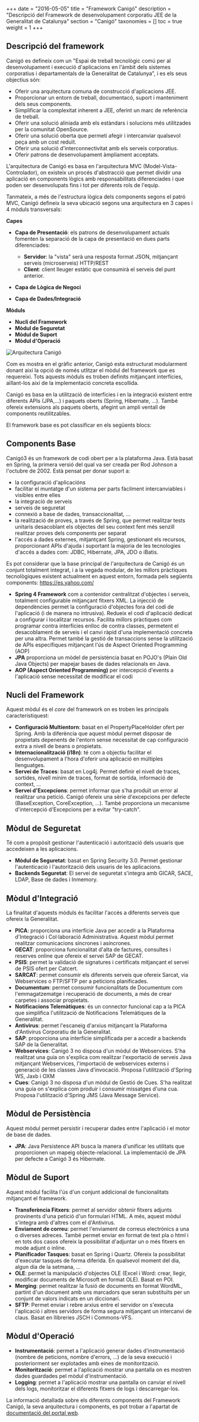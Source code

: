 +++
date        = "2016-05-05"
title       = "Framework Canigó"
description = "Descripció del Framework de desenvolupament corporatiu JEE de la Generalitat de Catalunya"
section     = "Canigó"
taxonomies  = []
toc 		= true
weight 		= 1
+++


## Descripció del framework

Canigó es defineix com un "Espai de treball tecnològic comú per al desenvolupament i execució d'aplicacions en l'àmbit dels sistemes corporatius i departamentals de la Generalitat de Catalunya", i es els seus objectius són: 

- Oferir una arquitectura comuna de construcció d'aplicacions JEE.
- Proporcionar un entorn de treball, documentacó, suport i manteniment dels seus components.
- Simplificar la complexitat inherent a JEE, oferint un marc de referència de treball.
- Oferir una solució aliniada amb els estàndars i solucions més utilitzades per la comunitat OpenSource.
- Oferir una solució oberta que permeti afegir i intercanviar qualsevol peça amb un cost reduït.
- Oferir una solució d'interconnectivitat amb els serveis corporatius.
- Oferir patrons de desenvolupament àmpliament acceptats.

L'arquitectura de Canigó es basa en l'arquitectura MVC (Model-Vista-Controlador), on existeix un procés d'abstracció que permet dividir una aplicació en components lògics amb responsabilitats diferenciades i que poden ser desenvolupats fins i tot per diferents rols de l'equip.

Tanmateix, a més de l'estructura lògica dels components segons el patró MVC, Canigó defineix la seva ubicació segons una arquitectura en 3 capes i 4 mòduls transversals:

**Capes**

- **Capa de Presentació**: els patrons de desenvolupament actuals fomenten la separació de la capa de presentació en dues parts diferenciades:
	- **Servidor**: la "vista" serà una resposta format JSON, mitjançant serveis (microserveis) HTTP/REST
	- **Client**: client lleuger estàtic que consumirà el serveis del punt anterior.

- **Capa de Lògica de Negoci**
- **Capa de Dades/Integració**


**Mòduls**

- **Nucli del Framework**
- **Mòdul de Seguretat**
- **Mòdul de Suport**
- **Mòdul d'Operació**


![Arquitectura Canigó](/related/canigo/arquitectura.png)

Com es mostra en el gràfic anterior, Canigó esta estructurat modularment donant així la opció de només utlitzar el mòdul del framework que es requereixi. Tots aquests mòduls es troben definits mitjançant interfícies, aïllant-los així de la implementació concreta escollida.

Canigó es basa en la utilització de interfícies i en la integració existent entre diferents APIs (JPA,...) i paquets oberts (Spring, Hibernate, ...). També ofereix extensions als paquets oberts, afegint un ampli ventall de components reutilitzables.

El framework base es pot classificar en els següents blocs:

## Components Base

Canigó3 és un framework de codi obert per a la plataforma Java. Està basat en Spring, la primera versió del qual va ser creada per Rod Johnson a l'octubre de 2002. Està pensat per donar suport a:

- la configuració d'aplicacións 
- facilitar el muntatge d'un sistema per parts fàcilment intercanviables i visibles entre elles
- la integració de serveis
- serveis de seguretat
- connexió a base de dades, transaccionalitat, ... 
- la realització de proves, a través de Spring, que permet realitzar tests unitaris desacoblant els objectes del seu context fent més senzill realitzar proves dels components per separat
- l'accés a dades externes, mitjantçant Spring, gestionant els recursos, proporcionant APIs d'ajuda i suportant la majoria de les tecnologies d'accés a dades com: JDBC, Hibernate, JPA, JDO o iBatis. 

Es pot considerar que la base principal de l'arquitectura de Canigó és un conjunt totalment integrat, i a la vegada modular, de les millors pràctiques tecnològiques existent actualment en aquest entorn, formada pels següents components:
https://es.yahoo.com/
- **Spring 4 Framework** com a contenidor centralitzat d'objectes i serveis, totalment configurable mitjançant fitxers XML. La injecció de dependències permet la configuració d'objectes fora del codi de l'aplicació (i de manera no intrusiva). Redueix el codi d'aplicació dedicat a configurar i localitzar recursos. Facilita millors pràctiques com programar contra interfícies enlloc de contra classes, permetent el desacoblament de serveis i el canvi ràpid d'una implementació concreta per una altra. Permet també la gestió de transaccions sense la utilització de APIs específiques mitjançant l'ús de Aspect Oriented Programming (AOP)
- **JPA** proporciona un mòdel de persistència basat en POJO's (Plain Old Java Objects) per mapejar bases de dades relacionals en Java.
- **AOP (Aspect Oriented Programming)** per intercepció d'events a l'aplicació sense necessitat de modificar el codi

## Nucli del Framework

Aquest mòdul és el <i>core</i> del framework on es troben les principals caracteristiquest:

- **Configuració Multientorn**: basat en el PropertyPlaceHolder ofert per Spring. Amb la diferència que aquest mòdul permet disposar de propietats depenents de l'entorn sense necessitat de cap configuració extra a nivell de beans o propietats.
- **Internacionalització (i18n)**: té com a objectiu facilitar el desenvolupament a l'hora d'oferir una aplicació en múltiples llenguatges.
- **Servei de Traces**: basat en Log4j. Permet definir el nivell de traces, sortides, nivell mínim de traces, format de sortida, informació de context, ...
- **Servei d'Excepcions**: permet informar que s'ha produït un error al realitzar una petició. Canigó ofereix una sèrie d'excepcions per defecte (BaseException, CoreException, ...). També proporciona un mecanisme d'intercepció d'Excepcions per a evitar "try-catch".

## Mòdul de Seguretat

Té com a propòsit gestionar l'autenticació i autorització dels usuaris que accedeixen a les aplicacions.

- **Mòdul de Seguretat**: basat en Spring Security 3.0. Permet gestionar l'autenticació i l'autorització dels usuaris de les aplicacions.
- **Backends Seguretat**: El servei de seguretat s'integra amb GICAR, SACE, LDAP, Base de dades i Inmemory.

## Mòdul d'Integració

La finalitat d'aquests mòduls és facilitar l'accés a diferents serveis que ofereix la Generalitat.

- **PICA**: proporciona una interfície Java per accedir a la Plataforma d'Integració i Col·laboració Administrativa. Aquest mòdul permet realitzar comunicacions síncrones i asíncrones.
- **GECAT**: proporciona funcionalitat d'alta de factures, consultes i reserves online que ofereix el servei SAP de GECAT.
- **PSIS**: permet la validació de signatures i certificats mitjançant el servei de PSIS ofert per Catcert.
- **SARCAT**: permet consumir els diferents serveis que ofereix Sarcat, via Webservices o FTP/SFTP per a peticions planificades.
- **Documentum**: permet consumir funcionalitats de Documentum com l'emmagatzematge i recuperació de documents, a més de crear carpetes i associar propietats.
- **Notificacions Telemàtiques**: és un connector funcional cap a la PICA que simplifica l'utilització de Notificacions Telemàtiques de la Generalitat.
- **Antivirus**: permet l'escaneig d'arxius mitjançant la Plataforma d'Antivirus Corporatiu de la Generalitat.
- **SAP**: proporciona una interfície simplificada per a accedir a backends SAP de la Generalitat.
- **Webservices**: Canigó 3 no disposa d'un mòdul de Webservices. S'ha realitzat una guia on s'explica com realitzar l'exportació de serveis Java mitjançant Webservices, l'importació de webservices externs i generació de les classes Java d'invocació. Proposa l'utilització d'Spring WS, Jaxb i OXM
- **Cues**: Canigó 3 no disposa d'un mòdul de Gestió de Cues. S'ha realitzat una guia on s'explica com produir i consumir missatges d'una cua. Proposa l'utilització d'Spring JMS (Java Message Service).

## Mòdul de Persistència

Aquest mòdul permet persistir i recuperar dades entre l'aplicació i el motor de base de dades.

- **JPA**: Java Persistence API busca la manera d'unificar les utilitats que proporcionen un mapeig objecte-relacional. La implementació de JPA per defecte a Canigó 3 és Hibernate.

## Mòdul de Suport

Aquest mòdul facilita l'ús d'un conjunt addicional de funcionalitats mitjançant el framework.

- **Transferència Fitxers**: permet al servidor obtenir fitxers adjunts provinents d'una petició d'un formulari HTML. A més, aquest mòdul s'integra amb d'altres com el d'Antivirus.
- **Enviament de correu**: permet l'enviament de correus electrònics a una o diverses adreces. També permet enviar en format de text pla o html i en tots dos casos ofereix la possibilitat d'adjuntar un o més fitxers en mode adjunt o inline.
- **Planificador Tasques**: basat en Spring i Quartz. Ofereix la possibilitat d'executar tasques de forma diferida. En qualsevol moment del dia, algun dia de la setmana, ...
- **OLE**: permet la manipulació d'objectes OLE (Excel i Word: crear, llegir, modificar documents de Microsoft en format OLE). Basat en POI.
- **Merging**: permet realitzar la fusió de documents en format WordML, partint d'un document amb uns marcadors que seran substituïts per un conjunt de valors indicats en un diccionari.
- **SFTP**: Permet enviar i rebre arxius entre el servidor on s'executa l'aplicació i altres servidors de forma segura mitjançant un intercanvi de claus. Basat en llibreries JSCH i Commons-VFS.

## Mòdul d'Operació

- **Instrumentació**: permet a l'aplicació generar dades d'instrumentació (nombre de peticions, nombre d'errors, ...) de la seva execució i posteriorment ser explotades amb eines de monitorització.
- **Monitorització**: permet a l'aplicació mostrar una pantalla on es mostren dades guardades pel mòdul d'instrumentació.
- **Logging**: permet a l'aplicació mostrar una pantalla on canviar el nivell dels logs, monitoritzar el diferents fitxers de logs i descarregar-los.

La informació detallada sobre els diferents components del Framework Canigó, la seva arquitectura i components, es pot trobar a l'apartat de <a href="/canigo-documentacio">documentació del portal web</a>.

